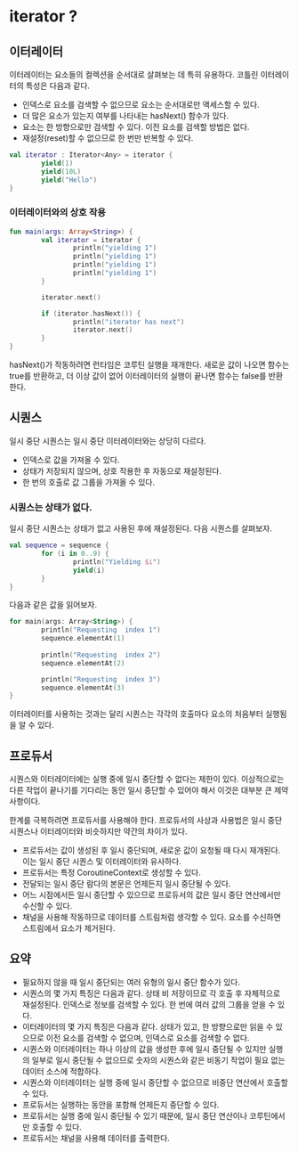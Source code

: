 # iterator ?

## 이터레이터

이터레이터는 요소들의 컬렉션을 순서대로 살펴보는 데 특히 유용하다. 코틀린 이터레이터의 특성은 다음과 같다.

* 인덱스로 요소를 검색할 수 없으므로 요소는 순서대로만 액세스할 수 있다.
* 더 많은 요소가 있는지 여부를 나타내는 hasNext() 함수가 있다.
* 요소는 한 방향으로만 검색할 수 있다. 이전 요소를 검색할 방법은 없다.
* 재설정(reset)할 수 없으므로 한 번만 반복할 수 있다.

```kotlin
val iterator : Iterator<Any> = iterator {
		yield(1)
		yield(10L)
		yield("Hello")
}
```

### 이터레이터와의 상호 작용

```kotlin
fun main(args: Array<String>) {
		val iterator = iterator {
				println("yielding 1")
				println("yielding 1")
				println("yielding 1")
				println("yielding 1")
		}

		iterator.next()

		if (iterator.hasNext()) {
				println("iterator has next")
				iterator.next()
		}
}
```

hasNext()가 작동하려면 런타임은 코루틴 실행을 재개한다. 새로운 값이 나오면 함수는 true를 반환하고, 더 이상 값이 없어 이터레이터의 실행이 끝나면 함수는 false를 반환한다.

## 시퀀스

일시 중단 시퀀스는 일시 중단 이터레이터와는 상당히 다르다.

* 인덱스로 값을 가져올 수 있다.
* 상태가 저장되지 않으며, 상호 작용한 후 자동으로 재설정된다.
* 한 번의 호출로 값 그룹을 가져올 수 있다.

### 시퀀스는 상태가 없다.

일시 중단 시퀀스는 상태가 없고 사용된 후에 재설정된다. 다음 시퀀스를 살펴보자.

```kotlin
val sequence = sequence {
		for (i in 0..9) {
				println("Yielding $i")
				yield(i)
		}
}
```

다음과 같은 값을 읽어보자.

```kotlin
for main(args: Array<String>) {
		println("Requesting  index 1")
		sequence.elementAt(1)
	
		println("Requesting  index 2")
		sequence.elementAt(2)

		println("Requesting  index 3")
		sequence.elementAt(3)
}
```

이터레이터를 사용하는 것과는 달리 시퀀스는 각각의 호출마다 요소의 처음부터 실행됨을 알 수 있다.

## 프로듀서

시퀀스와 이터레이터에는 실행 중에 일시 중단할 수 없다는 제한이 있다. 이상적으로는 다른 작업이 끝나기를 기다리는 동안 일시 중단할 수 있어야 해서 이것은 대부분 큰 제약사항이다.

한계를 극복하려면 프로듀서를 사용해야 한다. 프로듀서의 사상과 사용법은 일시 중단 시퀀스나 이터레이터와 비슷하지만 약간의 차이가 있다.

* 프로듀서는 값이 생성된 후 일시 중단되며, 새로운 값이 요청될 때 다시 재개된다. 이는 일시 중단 시퀀스 및 이터레이터와 유사하다.
* 프로듀서는 특정 CoroutineContext로 생성할 수 있다.
* 전달되는 일시 중단 람다의 본문은 언제든지 일시 중단될 수 있다.
* 어느 시점에서든 일시 중단할 수 있으므로 프로듀서의 값은 일시 중단 연산에서만 수신할 수 있다.
* 채널을 사용해 작동하므로 데이터를 스트림처럼 생각할 수 있다. 요소를 수신하면 스트림에서 요소가 제거된다.

## 요약

* 필요하지 않을 때 일시 중단되는 여러 유형의 일시 중단 함수가 있다.
* 시퀀스의 몇 가지 특징은 다음과 같다. 상태 비 저장이므로 각 호출 후 자체적으로 재설정된다. 인덱스로 정보를 검색할 수 있다. 한 번에 여러 값의 그룹을 얻을 수 있다.
* 이터레이터의 몇 가지 특징은 다음과 같다. 상태가 있고, 한 방향으로만 읽을 수 있으므로 이전 요소를 검색할 수 없으며, 인덱스로 요소를 검색할 수 없다.
* 시퀀스와 이터레이터는 하나 이상의 값을 생성한 후에 일시 중단될 수 있지만 실행의 일부로 일시 중단될 수 없으므로 숫자의 시퀀스와 같은 비동기 작업이 필요 없는 데이터 소스에 적합하다.
* 시퀀스와 이터레이터는 실행 중에 일시 중단할 수 없으므로 비중단 연산에서 호출할 수 있다.
* 프로듀서는 실행하는 동안을 포함해 언제든지 중단할 수 있다.
* 프로듀서는 실행 중에 일시 중단될 수 있기 때문에, 일시 중단 연산이나 코루틴에서만 호출할 수 있다.
* 프로듀서는 채널을 사용해 데이터를 출력한다.
